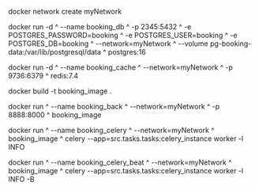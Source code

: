 

docker network create myNetwork

docker run -d ^
    --name booking_db ^
    -p 2345:5432 ^
    -e POSTGRES_PASSWORD=booking ^
    -e POSTGRES_USER=booking ^
    -e POSTGRES_DB=booking ^
    --network=myNetwork ^
    --volume pg-booking-data:/var/lib/postgresql/data ^
    postgres:16

docker run -d ^
    --name booking_cache ^
    --network=myNetwork ^
    -p 9736:6379 ^
    redis:7.4 

docker build -t booking_image .

docker run ^
    --name booking_back ^
    --network=myNetwork ^
    -p 8888:8000 ^
    booking_image
    

docker run ^
    --name booking_celery ^
    --network=myNetwork ^
    booking_image ^
    celery --app=src.tasks.tasks:celery_instance worker -l INFO
    

docker run ^
    --name booking_celery_beat ^
    --network=myNetwork ^
    booking_image ^
    celery --app=src.tasks.tasks:celery_instance worker -l INFO -B